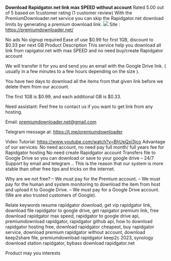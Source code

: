 **Download Rapidgator.net link max SPEED without account**
Rated 5.00 out of 5 based on 1customer rating (1 customer review)
With the PremiumDownloader.net service you can skip the Rapidgator.net download limits by generating a premium download link.
<img src="https://premiumdownloader.net/wp-content/uploads/2023/03/rapidgatorpremium-768x768.gif" />
Site : https://premiumdownloader.net/

No ads
No signup required
Ease of use
$0.99 for first 1GB, discount to $0.33 per next GB
Product Description
This service help you download all link from rapigator.net with max SPEED and no need buy/create Rapidgator account

We will transfer it for you and send you an email with the Google Drive link. ( usually in a few minutes to a few hours depending on the size ).

You have two days to download all the items from that given link before we delete them from our account.

The first 1GB is $0.99, and each additional GB is $0.33.

Need assistant:
Feel free to contact us if you want to get link from any hosting.

Email: premiumdownloader.net@gmail.com

Telegram message at: https://t.me/premiumdownloader

Video Tutorial:
https://www.youtube.com/watch?v=BhUeQxi3jco
Advantage of our services:
 No need account, no need pay full month/ full years fee for Rapidgator hosting
 No need create Rapidgator account
Transfers file to Google Drive so you can download or save to your google drive – 24/7 Support by email and telegram ..
This is the reason that our system is more stable than other free tips and tricks on the internet.

Why are we not free?
– We must pay for the Premium account.
– We must pay for the human and system monitoring to download the item from host and upload it to Google Drive.
– We must pay for a Google Drive account. (We are also trusted customers of Google).

Relate keywords
resume rapidgator download, get vip rapidgator link, download file rapidgator to google drive, get rapigator premium link, free download rapidgator max speed, rapidgator to google drive api, premiumdownload rapidgator, rapidgator github api, how to download rapidgator hosting free, download rapidgator cheapest, buy rapidgator service, download premium rapidgator without account, download keep2share file, premiumdownload rapidgator keep2c 2023, synology download station rapidgator, bybass download rapidgator.net

Product may you interests
